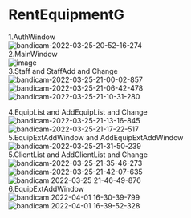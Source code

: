 # RentEquipmentG
1.AuthWindow <br>
![bandicam-2022-03-25-20-52-16-274](https://user-images.githubusercontent.com/98512811/160175789-5c3f3e1f-beef-4e08-ac2d-b928d88f2ad4.gif)<br>
2.MainWindow<br>
![image](https://user-images.githubusercontent.com/98512811/158655298-d0749f96-89dd-4192-9e6a-6e5879f00f5e.png)<br>
3.Staff and StaffAdd and Change<br>
![bandicam-2022-03-25-21-00-02-857](https://user-images.githubusercontent.com/98512811/160176658-dc1819b5-d48b-4d8d-9edb-885791d283f4.gif)<br>
![bandicam-2022-03-25-21-06-42-478](https://user-images.githubusercontent.com/98512811/160177495-13e63359-0ca1-49a4-8d91-af4171772397.gif)<br>
![bandicam-2022-03-25-21-10-31-280](https://user-images.githubusercontent.com/98512811/160177980-61031316-329c-414b-bed0-977d1a7a3ec1.gif)<br>

4.EquipList and AddEquipList and Change<br>
![bandicam-2022-03-25-21-13-16-845](https://user-images.githubusercontent.com/98512811/160178433-6b3e2340-4965-487f-8029-d685d21e9c75.gif)<br>
![bandicam-2022-03-25-21-17-22-517](https://user-images.githubusercontent.com/98512811/160179244-b9d98377-4bd6-4fcc-81bb-24d04852eb21.gif)<br>
5.EquipExtAddWindow and AddEquipExtAddWindow<br>
![bandicam-2022-03-25-21-31-50-239](https://user-images.githubusercontent.com/98512811/160181295-c93b310c-0fca-4530-8700-c75dbb996eac.gif)<br>
5.ClientList and AddClientList and Change<br>
![bandicam-2022-03-25-21-35-46-273](https://user-images.githubusercontent.com/98512811/160181608-8de06c2d-fe8c-4ed0-b09b-b7782a17c5fc.gif)<br>
![bandicam-2022-03-25-21-42-07-635](https://user-images.githubusercontent.com/98512811/160183312-5f5c3325-215d-4f97-9821-455412cc3568.gif)<br>
![bandicam 2022-03-25 21-46-49-876](https://user-images.githubusercontent.com/98512811/160183580-b52afc55-cd25-4815-bd74-bd08862d1053.gif)<br>
6.EquipExtAddWindow<br>
![bandicam 2022-04-01 16-30-39-799](https://user-images.githubusercontent.com/98512811/161274771-e7a0d9fe-41f5-447d-bf31-f744372faa90.gif)<br>
![bandicam 2022-04-01 16-39-52-328](https://user-images.githubusercontent.com/98512811/161275139-8b85f406-4d9c-45da-a79b-49533e68b4b2.gif)<br>
